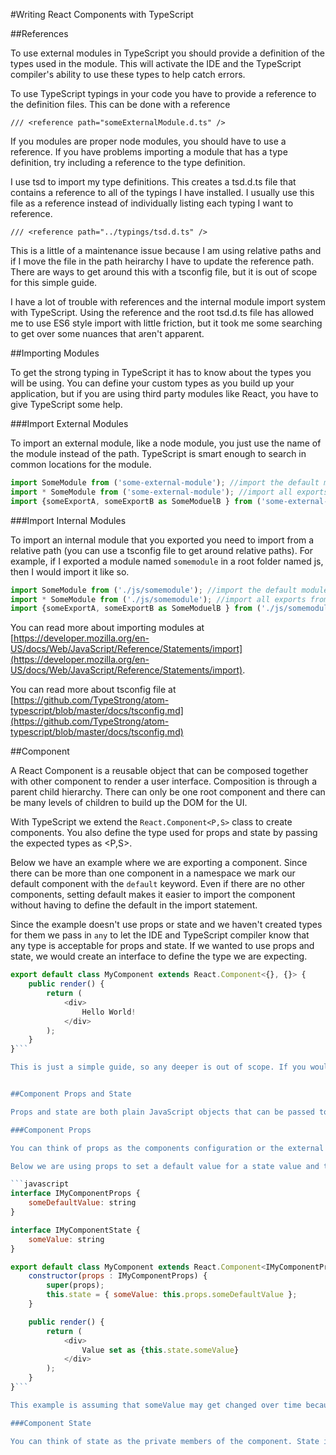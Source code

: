 #Writing React Components with TypeScript

##References

To use external modules in TypeScript you should provide a definition of the types used in the module. This will activate the IDE and the TypeScript compiler's ability to use these types to help catch errors.

To use TypeScript typings in your code you have to provide a reference to the definition files. This can be done with a reference

`/// <reference path="someExternalModule.d.ts" />`

If you modules are proper node modules, you should have to use a reference. If you have problems importing a module that has a type definition, try including a reference to the type definition.

I use tsd to import my type definitions. This creates a tsd.d.ts file that contains a reference to all of the typings I have installed. I usually use this file as a reference instead of individually listing each typing I want to reference.

`/// <reference path="../typings/tsd.d.ts" />`

This is a little of a maintenance issue because I am using relative paths and if I move the file in the path heirarchy I have to update the reference path. There are ways to get around this with a tsconfig file, but it is out of scope for this simple guide.

I have a lot of trouble with references and the internal module import system with TypeScript. Using the reference and the root tsd.d.ts file has allowed me to use ES6 style import with little friction, but it took me some searching to get over some nuances that aren't apparent.

##Importing Modules

To get the strong typing in TypeScript it has to know about the types you will be using. You can define your custom types as you build up your application, but if you are using third party modules like React, you have to give TypeScript some help. 

###Import External Modules

To import an external module, like a node module, you just use the name of the module instead of the path. TypeScript is smart enough to search in common locations for the module.

```javascript
import SomeModule from ('some-external-module'); //import the default module
import * SomeModule from ('some-external-module'); //import all exports from the module
import {someExportA, someExportB as SomeModuelB } from ('some-external-module'); //import specific moduels and aliasing one of them to a specific name.
```

###Import Internal Modules

To import an internal module that you exported you need to import from a relative path (you can use a tsconfig file to get around relative paths). For example, if I exported a module named `somemodule` in a root folder named js, then I would import it like so.

```javascript
import SomeModule from ('./js/somemodule'); //import the default module
import * SomeModule from ('./js/somemodule'); //import all exports from the module
import {someExportA, someExportB as SomeModuelB } from ('./js/somemodule'); //import specific moduels and aliasing one of them to a specific name.
```

You can read more about importing modules  at [https://developer.mozilla.org/en-US/docs/Web/JavaScript/Reference/Statements/import](https://developer.mozilla.org/en-US/docs/Web/JavaScript/Reference/Statements/import).

You can read more about tsconfig file at [https://github.com/TypeStrong/atom-typescript/blob/master/docs/tsconfig.md](https://github.com/TypeStrong/atom-typescript/blob/master/docs/tsconfig.md)

##Component

A React Component is a reusable object that can be composed together with other component to render a user interface. Composition is through a parent child hierarchy. There can only be one root component and there can be many levels of children to build up the DOM for the UI.

With TypeScript we extend the `React.Component<P,S>` class to create components. You also define the type used for props and state by passing the expected types as <P,S>. 

Below we have an example where we are exporting a component. Since there can be more than one component in a namespace we mark our default component with the `default` keyword. Even if there are no other components, setting default makes it easier to import the component without having to define the default in the import statement.

Since the example doesn't use props or state and we haven't created types for them we pass in `any` to let the IDE and TypeScript compiler know that any type is acceptable for props and state. If we wanted to use props and state, we would create an interface to define the type we are expecting.

```javascript
export default class MyComponent extends React.Component<{}, {}> {
    public render() {
        return (
            <div>
                Hello World!
            </div>
        );
    }
}```

This is just a simple guide, so any deeper is out of scope. If you would like to get more info on React Components in TypeScript, I suggest taking a look at the type definition at [https://github.com/DefinitelyTyped/DefinitelyTyped/blob/master/react/react.d.ts](https://github.com/DefinitelyTyped/DefinitelyTyped/blob/master/react/react.d.ts). Unless the signature has changed, you can do a search for `type ReactInstance = Component<any, any> | Element;` to get a feel for how the type is constructed and what properties and methods are available.


##Component Props and State

Props and state are both plain JavaScript objects that can be passed to a component to provide the attributes of a component used to alter the behavior of the component and render HTML. There are some suggestions regarding props and state to help keep your application maintainable and easier to debug. These are only suggestions and there is nothing in React that will prevent you from not following them. If you want your application to be easier to reason about, I suggest you follow some guidelines to help make the state in your application easier to maintain and debug.

###Component Props

You can think of props as the components configuration or the external public API of the component. Once props are set don't expect them to stay in sync as the component goes through its lifecycle. Within the component, props should be considered immutable or read only. After the component is constructed props should not be changed. Parent components can pass props to their child components. A component can set default values for props to keep default values consistent when a props aren't passed in. Default props values will be overridden if props are passed into the component. 

Below we are using props to set a default value for a state value and then using the state value to render in the UI. When using TypeScript for React we define interfaces for the props and state objects. You can see this in the example, IMyComponentProps and IMyComponentState are interfaces that define the types these objects should contain. If your IDE support TypeScript it may be able to use these interfaces to give you visual feedback when you have the wrong types. The TypeScript compiler will also use the interfaces to do type checking. You can get a similar effect in normal React by using propTypes, but I enjoy how TypeScript maps to my C# OOP braint, it makes the component cleaner and easier to read in my opinion.

```javascript
interface IMyComponentProps {
    someDefaultValue: string
}

interface IMyComponentState {
    someValue: string
}

export default class MyComponent extends React.Component<IMyComponentProps, IMyComponentState> {
    constructor(props : IMyComponentProps) {
        super(props);
        this.state = { someValue: this.props.someDefaultValue };
    }

    public render() {
        return (
            <div>
                Value set as {this.state.someValue}
            </div>
        );
    }
}```

This example is assuming that someValue may get changed over time because it is in a state object (we aren't showing the code that would change the state to keep the code simple). If we know that someValue won't change during the components lifetime we would just use the props values directly in render (`Value set as {this.props.someDefaultValue}`). Since props are immutable and shouldn't change, we only move props to state in the constructor when we know the values will change.

###Component State

You can think of state as the private members of the component. State is only accessible within the component, the parent cannot mutate state. A parent can pass in props to set default vaules for state during construction of the component. Components use state to enable interactivity. As event happen in the UI state is updated and this causes the React to rerender the DOM with the new state. So, state should only be used for a component's attributes that need to change over time. All other attributes should be props.